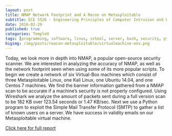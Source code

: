 ```yaml
---
layout: post
title: NMAP Network Footprint and A Recon on Metasploitable
subtitle: ECE 5526 - Engineering Principles of Computer Intrusion and Detection
date: 2016-02-29
published: true
categories: TempleU
tags: [programming, software, linux, school, server, bash, security, python]
bigimg: /img/posts/reacon-metasploitable/virtualmachine-env.png
---
```


Today, we look more in depth into NMAP, a popular open-source security 
scanner. We are interested in analyzing the accuracy of NMAP, as well as 
the network footprint seen when using some of its more popular scripts. 
To begin we create a network of six Virtual-Box machines which consist of 
three Metasploitable Linux, one Kali Linux, one Ubuntu 14.04, and one 
Centos 7 machines. We find the banner information gathered from a NMAP 
scan to be accurate if a machine’s security is not properly configured. 
Using Wireshark we analyze the amount of packets sent during a full version 
scan to be 182 KB over 123.54 seconds or 1.47 KB/sec. Next we use a Python 
program to exploit the Simple Mail Transfer Protocol (SMTP) to gather a 
list of known users on a server. We have success in validity emails on our 
Metasploitable virtual machine.

[Click here for full report](files.tdevin.com/blog/20160227_trejo_devin_002.pdf)